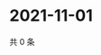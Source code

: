 # 2021-11-01

共 0 条

<!-- BEGIN WEIBO -->
<!-- 最后更新时间 Mon Nov 01 2021 03:11:38 GMT+0800 (China Standard Time) -->

<!-- END WEIBO -->
